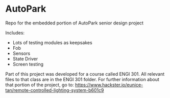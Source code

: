 # AutoPark
Repo for the embedded portion of AutoPark senior design project

Includes: 
- Lots of testing modules as keepsakes
- Fob
- Sensors
- State Driver
- Screen testing

Part of this project was developed for a course called ENGI 301. All relevant files to that class are in the ENGI 301 folder.
For further information about that portion of the project, go to:
https://www.hackster.io/eunice-tan/remote-controlled-lighting-system-b601c9
